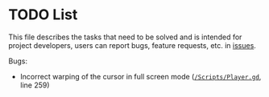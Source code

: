 # TODO List
This file describes the tasks that need to be solved and is intended for project developers, users can report bugs, feature requests, etc. in [issues](https://github.com/GREATDNG/Futureal/issues).

Bugs:
- Incorrect warping of the cursor in full screen mode ([`/Scripts/Player.gd`](https://github.com/GREATDNG/Futureal/blob/master/Scripts/Player.gd), line 259)
